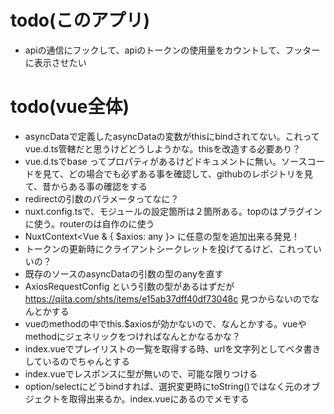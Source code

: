 # todo(このアプリ)

- apiの通信にフックして、apiのトークンの使用量をカウントして、フッターに表示させたい

# todo(vue全体)

- asyncDataで定義したasyncDataの変数がthisにbindされてない。これってvue.d.ts管轄だと思うけどどうしようかな。thisを改造する必要あり？
- vue.d.tsでbase ってプロパティがあるけどドキュメントに無い。ソースコードを見て、どの場合でも必ずある事を確認して、githubのレポジトリを見て、昔からある事の確認をする
- redirectの引数のパラメータってなに？
- nuxt.config.tsで、モジュールの設定箇所は２箇所ある。topのはプラグインに使う。routerのは自作のに使う
- NuxtContext<Vue & { $axios: any }> に任意の型を追加出来る発見！
- トークンの更新時にクライアントシークレットを投げてるけど、これっていいの？
- 既存のソースのasyncDataの引数の型のanyを直す
- AxiosRequestConfig という引数の型があるはずだが https://qiita.com/shts/items/e15ab37dff40df73048c 見つからないのでなんとかする
- vueのmethodの中でthis.$axiosが効かないので、なんとかする。vueやmethodにジェネリックをつければなんとかなるかな？
- index.vueでプレイリストの一覧を取得する時、urlを文字列としてベタ書きしているのでちゃんとする
- index.vueでレスポンスに型が無いので、可能な限りつける
- option/selectにどうbindすれば、選択変更時にtoString()ではなく元のオブジェクトを取得出来るか。index.vueにあるのでメモする

